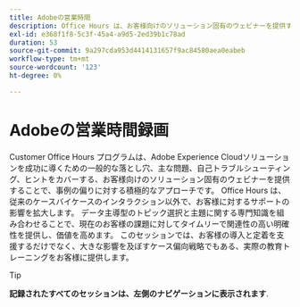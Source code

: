 ```yaml
---
title: Adobeの営業時間
description: Office Hours は、お客様向けのソリューション固有のウェビナーを提供することで、事例の振り向きに対する積極的なアプローチです。
exl-id: e368f1f8-5c3f-45a4-a9d5-2ed39b1c78ad
duration: 53
source-git-commit: 9a297cda953d4414131657f9ac84580aea0eabeb
workflow-type: tm+mt
source-wordcount: '123'
ht-degree: 0%

---
```


# Adobeの営業時間録画

Customer Office Hours プログラムは、Adobe Experience Cloudソリューションを成功に導くための一般的な落とし穴、主な問題、自己トラブルシューティング、ヒントをカバーする、お客様向けのソリューション固有のウェビナーを提供することで、事例の偏りに対する積極的なアプローチです。 Office Hours は、従来のケースバイケースのインタラクション以外で、お客様に対するサポートの影響を拡大します。 データ主導型のトピック選択と主題に関する専門知識を組み合わせることで、現在のお客様の課題に対してタイムリーで関連性の高い明確性を提供し、価値を高めます。 このセッションでは、お客様の導入と定着を支援するだけでなく、大きな影響を及ぼすケース偏向戦略でもある、実際の教育トレーニングをお客様に提供します。

>[!TIP]
>
>**記録されたすべてのセッションは、左側のナビゲーションに表示されます**.

<!--

## Featured

<table>
  <tr>
   <td>
      <a href="2022/cross-channel.md">
      <img alt="Level up Your Cross-channel Marketing with Adobe [!DNL Campaign Classic]" src="assets/cross-channel.png"/>
      </a>
      <div>
         <a href="./2022/cross-channel.md"><strong>Level up Your Cross-channel Marketing with Adobe [!DNL Campaign Classic]</strong></a>
         <br/>
      </div>
   </td>
   <td>
      <a href="2022/integrations.md">
      <img alt="Adobe [!DNL Campaign] integrations with a marketing ecosystem" src="assets/integrations.png"/>
      </a>
      <div>
         <a href="./2022/integrations.md"><strong>Adobe [!DNL Campaign] integrations with a marketing ecosystem</strong></a>
         <br/>
      </div>
   </td>
   <td>
      <a href="2022/tips.md">
      <img alt="Time saving tips from a pro" src="./assets/tips.png"/>
      </a>
      <div>
         <a href="2022/tips.md"><strong>Time saving tips from a pro</strong></a>
         <br/>
      </div>
   </td>
</table>

-->
